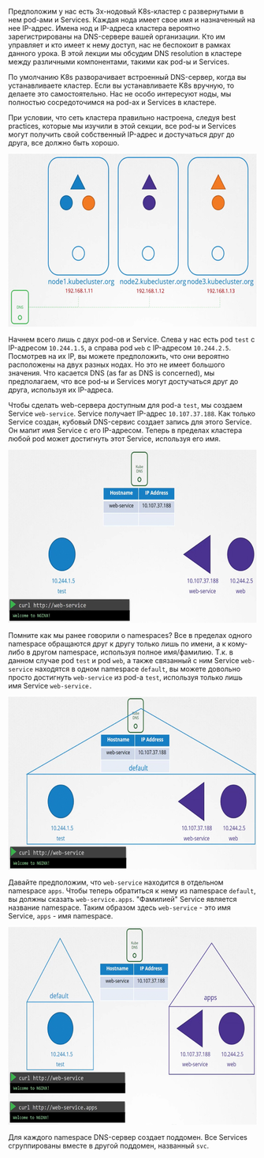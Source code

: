 Предположим у нас есть 3х-нодовый K8s-кластер с развернутыми в нем pod-ами и Services. Каждая нода имеет свое имя и назначенный на нее IP-адрес. Имена нод и IP-адреса кластера вероятно зарегистрированы на DNS-сервере вашей организации. Кто им управляет и кто имеет к нему доступ, нас не беспокоит в рамках данного урока. В этой лекции мы обсудим DNS resolution в кластере между различными компонентами, такими как pod-ы и Services.

По умолчанию K8s разворачивает встроенный DNS-сервер, когда вы устанавливаете кластер. Если вы устанавливаете K8s вручную, то делаете это самостоятельно. Нас не особо интересуют ноды, мы полностью сосредоточимся на pod-ах и Services в кластере.

При условии, что сеть кластера правильно настроена, следуя best practices, которые мы изучили в этой секции, все pod-ы и Services могут получить свой собственный IP-адрес и достучаться друг до друга, все должно быть хорошо.

<img src="image.png" width="600" height="350"><br>

Начнем всего лишь с двух pod-ов и Service. Слева у нас есть pod `test` с IP-адресом `10.244.1.5`, а справа pod `web` с IP-адресом `10.244.2.5`. Посмотрев на их IP, вы можете предположить, что они вероятно расположены на двух разных нодах. Но это не имеет большого значения. Что касается DNS (as far as DNS is concerned), мы предполагаем, что все pod-ы и Services могут достучаться друг до друга, используя их IP-адреса.

Чтобы сделать web-сервера доступным для pod-а `test`, мы создаем Service `web-service`. Service получает IP-адрес `10.107.37.188`. Как только Service создан, кубовый DNS-сервис создает запись для этого Service. Он мапит имя Service с его IP-адресом. Теперь в пределах кластера любой pod может достигнуть этот Service, используя его имя.

<img src="image-1.png" width="600" height="350"><br>

Помните как мы ранее говорили о namespaces? Все в пределах одного namespace обращаются друг к другу только лишь по имени, а к кому-либо в другом namespace, используя полное имя/фамилию. Т.к. в данном случае pod `test` и pod `web`, а также связанный с ним Service `web-service` находятся в одном namespace `default`, вы можете довольно просто достигнуть `web-service` из pod-а `test`, используя только лишь имя Service `web-service.`

<img src="image-2.png" width="600" height="350"><br>

Давайте предположим, что `web-service` находится в отдельном namespace `apps`. Чтобы теперь обратиться к нему из namespace `default`, вы должны сказать `web-service.apps`. "Фамилией" Service является название namespace. Таким образом здесь `web-service` - это имя Service, `apps` - имя namespace.

<img src="image-3.png" width="700" height="400"><br>

Для каждого namespace DNS-сервер создает поддомен. Все Services сгруппированы вместе в другой поддомен, названный `svc`.